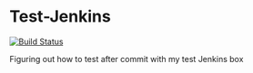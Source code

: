 # Test-Jenkins
[![Build Status](http://fsj1.dustyfox.uk:8080/buildStatus/icon?job=Test-Jenkins&.png)](http://fsj1.dustyfox.uk:8080/job/Test-Jenkins&.png)

Figuring out how to test after commit with my test Jenkins box
